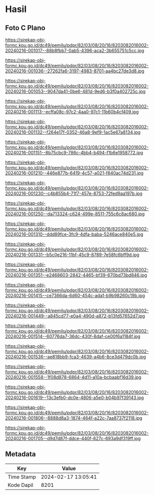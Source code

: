 # Hasil

## Foto C Plano

https://sirekap-obj-formc.kpu.go.id/dc49/pemilu/pdpr/82/03/08/20/16/8203082016002-20240216-001017--88b8fbb7-0ab5-4396-aca2-3b655751c5cc.jpg

https://sirekap-obj-formc.kpu.go.id/dc49/pemilu/pdpr/82/03/08/20/16/8203082016002-20240216-001036--27262fa6-3197-4983-8701-aa4bc27de3d8.jpg

https://sirekap-obj-formc.kpu.go.id/dc49/pemilu/pdpr/82/03/08/20/16/8203082016002-20240216-001053--9047da41-0be6-481d-9ed6-b3f0a402725c.jpg

https://sirekap-obj-formc.kpu.go.id/dc49/pemilu/pdpr/82/03/08/20/16/8203082016002-20240216-001113--ecffa08c-97c2-4aa0-97c1-11b60b4cf409.jpg

https://sirekap-obj-formc.kpu.go.id/dc49/pemilu/pdpr/82/03/08/20/16/8203082016002-20240216-001132--f264e17f-0352-46a8-9ef9-1ac5e67a8134.jpg

https://sirekap-obj-formc.kpu.go.id/dc49/pemilu/pdpr/82/03/08/20/16/8203082016002-20240216-001151--8b75cbc9-786c-4bb4-b494-f1b6e1958772.jpg

https://sirekap-obj-formc.kpu.go.id/dc49/pemilu/pdpr/82/03/08/20/16/8203082016002-20240216-001210--446e877b-6419-4c57-a021-f840ac74d231.jpg

https://sirekap-obj-formc.kpu.go.id/dc49/pemilu/pdpr/82/03/08/20/16/8203082016002-20240216-001230--c4b855b4-71f7-457e-8753-72fed9aa197b.jpg

https://sirekap-obj-formc.kpu.go.id/dc49/pemilu/pdpr/82/03/08/20/16/8203082016002-20240216-001250--da713324-c624-499e-8511-755c6c8ac680.jpg

https://sirekap-obj-formc.kpu.go.id/dc49/pemilu/pdpr/82/03/08/20/16/8203082016002-20240216-001310--ddd89fce-3fc9-4dfa-baba-5246ace840e5.jpg

https://sirekap-obj-formc.kpu.go.id/dc49/pemilu/pdpr/82/03/08/20/16/8203082016002-20240216-001331--b5c0e216-11bf-45c9-8789-7e58fc6bff9d.jpg

https://sirekap-obj-formc.kpu.go.id/dc49/pemilu/pdpr/82/03/08/20/16/8203082016002-20240216-001351--e2468603-2842-4465-bf39-670bd73bd846.jpg

https://sirekap-obj-formc.kpu.go.id/dc49/pemilu/pdpr/82/03/08/20/16/8203082016002-20240216-001415--ce7366da-6d60-454c-ada1-b9b98260c19b.jpg

https://sirekap-obj-formc.kpu.go.id/dc49/pemilu/pdpr/82/03/08/20/16/8203082016002-20240216-001449--a845cd77-e0a4-490d-a872-b13fd57652d7.jpg

https://sirekap-obj-formc.kpu.go.id/dc49/pemilu/pdpr/82/03/08/20/16/8203082016002-20240216-001514--60776da7-36dc-430f-8daf-ce00f6a1184f.jpg

https://sirekap-obj-formc.kpu.go.id/dc49/pemilu/pdpr/82/03/08/20/16/8203082016002-20240216-001536--ae818bb9-fca3-4639-a4b6-8ce3d479dc0b.jpg

https://sirekap-obj-formc.kpu.go.id/dc49/pemilu/pdpr/82/03/08/20/16/8203082016002-20240216-001558--1f08d878-6864-4d11-a10a-bcbaabf16d39.jpg

https://sirekap-obj-formc.kpu.go.id/dc49/pemilu/pdpr/82/03/08/20/16/8203082016002-20240216-001619--13c3efb0-dc0e-4806-a5e0-b04b97f39143.jpg

https://sirekap-obj-formc.kpu.go.id/dc49/pemilu/pdpr/82/03/08/20/16/8203082016002-20240216-001806--8888d8a3-1874-464f-a22c-7aa8737f2118.jpg

https://sirekap-obj-formc.kpu.go.id/dc49/pemilu/pdpr/82/03/08/20/16/8203082016002-20240216-001705--d9d7d87f-ddce-440f-827c-693a9df319ff.jpg


## Metadata

| Key        | Value               |
| ---------- | ------------------- |
| Time Stamp | 2024-02-17 13:05:41 |
| Kode Dapil | 8201                |



